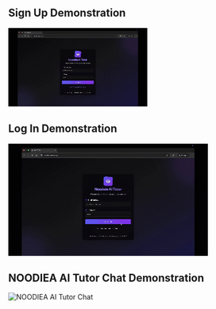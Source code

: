 ## Sign Up Demonstration
![Sign Up Demonstration](./additional%20items/demo1.gif)

## Log In Demonstration
![Log In Demonstration](./additional%20items/demo2.gif)

## NOODIEA AI Tutor Chat Demonstration
![NOODIEA AI Tutor Chat](./additional%20items/demo4.gif)


